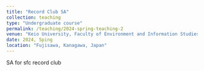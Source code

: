 ```yaml
---
title: "Record Club SA"
collection: teaching
type: "Undergraduate course"
permalink: /teaching/2024-spring-teaching-2
venue: "Keio University, Faculty of Environment and Information Studies"
date: 2024, Sping
location: "Fujisawa, Kanagawa, Japan"
---
```


SA for sfc record club
